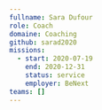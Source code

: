 ```yaml
---
fullname: Sara Dufour
role: Coach
domaine: Coaching
github: sarad2020
missions:
  - start: 2020-07-19
    end: 2020-12-31
    status: service
    employer: BeNext
teams: []
---
```

